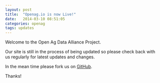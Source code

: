 ```yaml
---
layout: post
title:  "Openag.io is now Live!"
date:   2014-03-10 08:51:05
categories: openag
tags: updates
---
```


Welcome to the Open Ag Data Alliance Project.

Our site is still in the process of being updated so please check back with us regularly for latest updates and changes.

In the mean time please fork us on <a href="https://github.com/aultac/oada-api-spec" target="_blank">GitHub</a>.

Thanks!